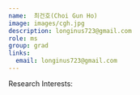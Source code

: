 ```yaml
---
name:  최건호(Choi Gun Ho)
image: images/cgh.jpg
description: longinus723@gmail.com
role: ms
group: grad
links:
  email: longinus723@gmail.com
---
```


Research Interests:
